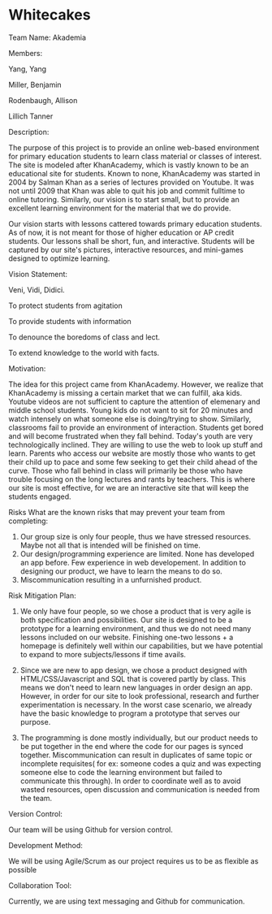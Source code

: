 # Whitecakes
Team Name: Akademia

Members:

Yang, Yang

Miller, Benjamin

Rodenbaugh, Allison

Lillich Tanner
        
        
Description:

The purpose of this project is to provide an online web-based environment for primary education students to learn class material or classes of interest. The site is modeled after KhanAcademy, which is vastly known to be an educational site for students. Known to none, KhanAcademy was started in 2004 by Salman Khan as a series of lectures provided on Youtube. It was not until 2009 that Khan was able to quit his job and commit fulltime to online tutoring. Similarly, our vision is to start small, but to provide an excellent learning environment for the material that we do provide. 

Our vision starts with lessons cattered towards primary education students. As of now, it is not meant for those of higher education or AP credit students. Our lessons shall be short, fun, and interactive. Students will be captured by our site's pictures, interactive resources, and mini-games designed to optimize learning. 


Vision Statement:

Veni, Vidi, Didici.

To protect students from agitation

To provide students with information

To denounce the boredoms of class and lect. 

To extend knowledge to the world with facts.


Motivation:
 
The idea for this project came from KhanAcademy. However, we realize that KhanAcademy is missing a certain market that we can fulfill, aka kids. Youtube videos are not sufficient to capture the attention of elemenary and middle school students. Young kids do not want to sit for 20 minutes and watch intensely on what someone else is doing/trying to show. Similarly, classrooms fail to provide an environment of interaction. Students get bored and will become frustrated when they fall behind. Today's youth are very technologically inclined. They are willing to use the web to look up stuff and learn. Parents who access our website are mostly those who wants to get their child up to pace and some few seeking to get their child ahead of the curve. Those who fall behind in class will primarily be those who have trouble focusing on the long lectures and rants by teachers. This is where our site is most effective, for we are an interactive site that will keep the students engaged. 


Risks What are the known risks that may prevent your team from completing:

1. Our group size is only four people, thus we have stressed resources. Maybe not all that is intended will be finished on time.
2. Our design/programming experience are limited. None has developed an app before. Few experience in web developement. In addition to designing our product, we have to learn the means to do so. 
3. Miscommunication resulting in a unfurnished product. 

Risk Mitigation Plan:

1. We only have four people, so we chose a product that is very agile is both specification and possibilities. Our site is designed to be a prototype for a learning environment, and thus we do not need many lessons included on our website. Finishing one-two lessons + a homepage is definitely well within our capabilities, but we have potential to expand to more subjects/lessons if time avails. 

2. Since we are new to app design, we chose a product designed with HTML/CSS/Javascript and SQL that is covered partly by class. This means we don't need to learn new languages in order design an app. However, in order for our site to look professional, research and further experimentation is necessary. In the worst case scenario, we already have the basic knowledge to program a prototype that serves our purpose.

3. The programming is done mostly individually, but our product needs to be put together in the end where the code for our pages is synced together. Miscommunication can result in duplicates of same topic or incomplete requisites( for ex: someone codes a quiz and was expecting someone else to code the learning environment but failed to communicate this through). In order to coordinate well as to avoid wasted resources, open discussion and communication is needed from the team. 

Version Control:

Our team will be using Github for version control. 

Development Method:

We will be using Agile/Scrum as our project requires us to be as flexible as possible

Collaboration Tool: 

Currently, we are using text messaging and Github for communication. 

